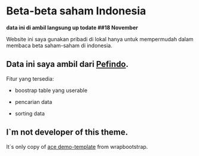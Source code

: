 # Beta-beta saham Indonesia

**data ini di ambil langsung up todate ##18 November</a>**

Website ini saya gunakan pribadi di lokal hanya untuk mempermudah dalam membaca beta saham-saham di indonesia.

## Data ini saya ambil dari  <a href="https://pefindo.com/pageman/page/beta-saham.html">Pefindo</a>.

Fitur yang tersedia:

- boostrap table yang userable

- pencarian data

- sorting data

## I`m not developer of this theme.
It`s only copy of <a href="http://wrapbootstrap.com/preview/WB0B30DGR">ace demo-template</a> from wrapbootstrap.
